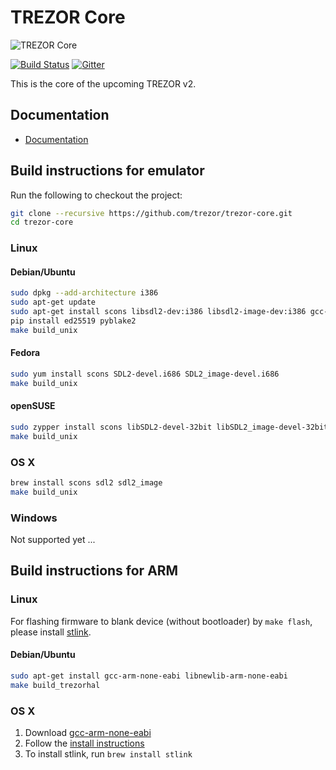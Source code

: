 # TREZOR Core

![TREZOR Core](docs/trezor_core.png)

[![Build Status](https://travis-ci.org/trezor/trezor-core.svg?branch=master)](https://travis-ci.org/trezor/trezor-core)
[![Gitter](https://badges.gitter.im/trezor/community.svg)](https://gitter.im/trezor/community)

This is the core of the upcoming TREZOR v2.

## Documentation

* [Documentation](docs/)

## Build instructions for emulator

Run the following to checkout the project:

```sh
git clone --recursive https://github.com/trezor/trezor-core.git
cd trezor-core
```

### Linux

#### Debian/Ubuntu

```sh
sudo dpkg --add-architecture i386
sudo apt-get update
sudo apt-get install scons libsdl2-dev:i386 libsdl2-image-dev:i386 gcc-multilib
pip install ed25519 pyblake2
make build_unix
```

#### Fedora

```sh
sudo yum install scons SDL2-devel.i686 SDL2_image-devel.i686
make build_unix
```

#### openSUSE

```sh
sudo zypper install scons libSDL2-devel-32bit libSDL2_image-devel-32bit
make build_unix
```

### OS X

```sh
brew install scons sdl2 sdl2_image
make build_unix
```

### Windows

Not supported yet ...

## Build instructions for ARM

### Linux

For flashing firmware to blank device (without bootloader) by `make flash`,
please install [stlink](https://github.com/texane/stlink).

#### Debian/Ubuntu

```sh
sudo apt-get install gcc-arm-none-eabi libnewlib-arm-none-eabi
make build_trezorhal
```

### OS X

1. Download [gcc-arm-none-eabi](https://launchpad.net/gcc-arm-embedded/5.0/5-2016-q3-update/)
2. Follow the [install instructions](https://launchpadlibrarian.net/287100883/readme.txt)
3. To install stlink, run `brew install stlink`
